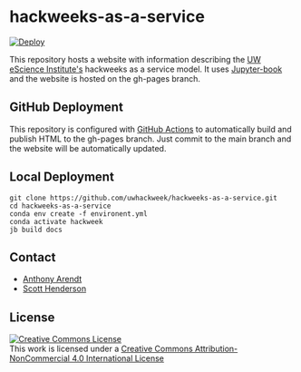 # hackweeks-as-a-service
[![Deploy](https://github.com/uwhackweek/hackweeks-as-a-service/actions/workflows/deploy.yaml/badge.svg)](https://github.com/uwhackweek/hackweeks-as-a-service/actions/workflows/deploy.yaml)

This repository hosts a website with information describing the [UW eScience Institute's](https://escience.washington.edu) hackweeks as a service model. It uses [Jupyter-book](https://jupyterbook.org/) and the website is hosted on the gh-pages branch.

## GitHub Deployment
This repository is configured with [GitHub Actions](./.github/workflows/deploy.yaml) to automatically build and publish HTML to the gh-pages branch. Just commit to the main branch and the website will be automatically updated.

## Local Deployment
```
git clone https://github.com/uwhackweek/hackweeks-as-a-service.git
cd hackweeks-as-a-service
conda env create -f environent.yml
conda activate hackweek
jb build docs
```

## Contact

* [Anthony Arendt](mailto:arendta@uw.edu)
* [Scott Henderson](mailto:scottyh@uw.edu)

## License

<a rel="license" href="http://creativecommons.org/licenses/by-nc/4.0/"><img alt="Creative Commons License" style="border-width:0" src="https://i.creativecommons.org/l/by-nc/4.0/88x31.png" /></a><br />This work is licensed under a <a rel="license" href="http://creativecommons.org/licenses/by-nc/4.0/">Creative Commons Attribution-NonCommercial 4.0 International License</a>
